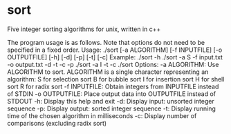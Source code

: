 sort
====

Five integer sorting algorithms for unix, written in c++

The program usage is as follows. Note that options do not need to be specified in a fixed order. Usage:
./sort [-a ALGORITHM] [-f INPUTFILE] [-o OUTPUTFILE] [-h] [-d] [-p] [-t] [-c]
Example:
./sort -h
./sort -a S -f input.txt -o output.txt -d -t -c -p ./sort -a I -t -c
./sort
Options:
-a ALGORITHM: Use ALGORITHM to sort.
ALGORITHM is a single character representing an algorithm: S for selection sort
B for bubble sort
I for insertion sort
H for shell sort R for radix sort
-f INPUTFILE: Obtain integers from INPUTFILE instead of STDIN
-o OUTPUTFILE: Place output data into OUTPUTFILE instead of STDOUT -h: Display this help and exit
-d: Display input: unsorted integer sequence
-p: Display output: sorted integer sequence
-t: Display running time of the chosen algorithm in milliseconds -c: Display number of comparisons (excluding radix sort)
